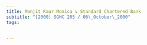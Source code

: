 ```yaml
---
title: Manjit Kaur Monica v Standard Chartered Bank 
subtitle: "[2000] SGHC 205 / 06\_October\_2000"
tags:


---
```


